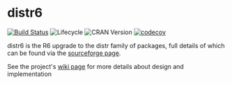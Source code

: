 # distr6

[![Build Status](https://travis-ci.com/RaphaelS1/distr6.svg?token=evqgQ9bSLhPJ5w9ZLKHR&branch=master)](https://travis-ci.com/RaphaelS1/distr6)
![Lifecycle](https://img.shields.io/badge/lifecycle-experimental-orange.svg)
![CRAN Version](http://www.r-pkg.org/badges/version/distr6)
[![codecov](https://codecov.io/gh/RaphaelS1/distr6/branch/master/graph/badge.svg)](https://codecov.io/gh/RaphaelS1/distr6)


distr6 is the R6 upgrade to the distr family of packages, full details of which can be found via the [sourceforge page](http://distr.r-forge.r-project.org/).

See the project's [wiki page](https://github.com/RaphaelS1/distr6/wiki) for more details about design and implementation
